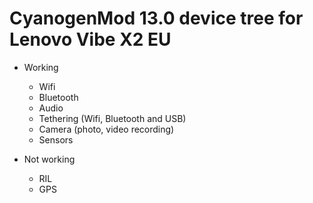 # CyanogenMod 13.0 device tree for Lenovo Vibe X2 EU

* Working
  * Wifi
  * Bluetooth
  * Audio
  * Tethering (Wifi, Bluetooth and USB)
  * Camera (photo, video recording)
  * Sensors

* Not working
  * RIL
  * GPS
